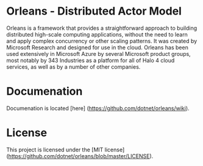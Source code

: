 Orleans - Distributed Actor Model
=======

Orleans is a framework that provides a straightforward approach to building distributed high-scale computing applications, without the need to learn and apply complex concurrency or other scaling patterns. It was created by Microsoft Research and designed for use in the cloud. Orleans has been used extensively in Microsoft Azure by several Microsoft product groups, most notably by 343 Industries as a platform for all of Halo 4 cloud services, as well as by a number of other companies.

Documenation 
=======
Documenation is located [here] (https://github.com/dotnet/orleans/wiki).


License
=======
This project is licensed under the [MIT license] (https://github.com/dotnet/orleans/blob/master/LICENSE).

